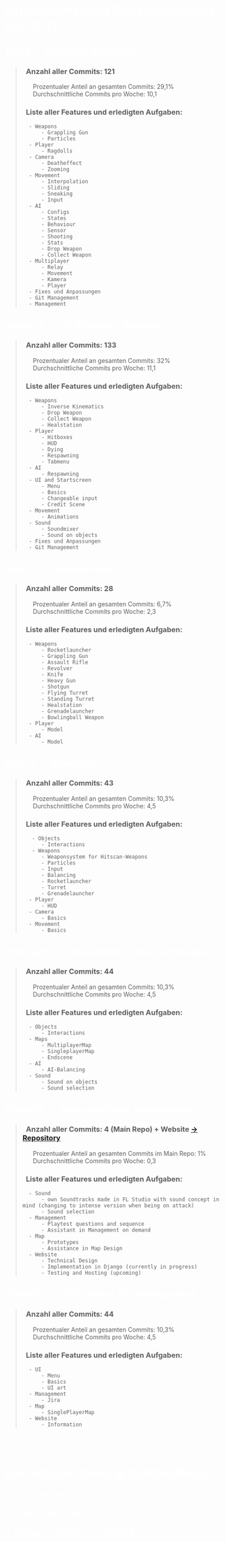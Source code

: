 <span style="color:white">

# Arbeitsaufteilung CapybaraStudios bis 13.01. 

## __Eric J. &emsp; *Producer, Developer*__

> ### &nbsp; Anzahl aller Commits: 121
> &nbsp; &nbsp; &nbsp; Prozentualer Anteil an gesamten Commits: 29,1%  
> &nbsp; &nbsp; &nbsp; Durchschnittliche Commits pro Woche: 10,1  
> ### &nbsp; Liste aller Features und erledigten Aufgaben:
>       - Weapons
>           - Grappling Gun
>           - Particles
>       - Player
>           - Ragdolls
>       - Camera              
>           - Deatheffect
>           - Zooming
>       - Movement
>           - Interpolation
>           - Sliding
>           - Sneaking
>           - Input
>       - AI
>           - Configs
>           - States
>           - Behaviour
>           - Sensor
>           - Shooting
>           - Stats
>           - Drop Weapon
>           - Collect Weapon
>       - Multiplayer
>           - Relay
>           - Movement
>           - Kamera
>           - Player
>       - Fixes und Anpassungen
>       - Git Management
>       - Management

## __Adrian J. &emsp; *CO-Producer, Developer*__

> ### &nbsp; Anzahl aller Commits: 133
> &nbsp; &nbsp; &nbsp; Prozentualer Anteil an gesamten Commits: 32%  
> &nbsp; &nbsp; &nbsp; Durchschnittliche Commits pro Woche: 11,1
> ### &nbsp; Liste aller Features und erledigten Aufgaben:
>       - Weapons
>           - Inverse Kinematics
>           - Drop Weapon
>           - Collect Weapon
>           - Healstation
>       - Player
>           - Hitboxes
>           - HUD
>           - Dying
>           - Respawning
>           - Tabmenu
>       - AI
>           - Respawning
>       - UI and Startscreen
>           - Menu
>           - Basics
>           - Changeable input
>           - Credit Scene
>       - Movement
>           - Animations
>       - Sound
>           - Soundmixer
>           - Sound on objects
>       - Fixes und Anpassungen
>       - Git Management

## __Deniz S. &emsp; *Assetcreator*__

> ### &nbsp; Anzahl aller Commits: 28
> &nbsp; &nbsp; &nbsp; Prozentualer Anteil an gesamten Commits: 6,7%  
> &nbsp; &nbsp; &nbsp; Durchschnittliche Commits pro Woche: 2,3  
> ### &nbsp; Liste aller Features und erledigten Aufgaben:
>       - Weapons
>           - Rocketlauncher
>           - Grappling Gun
>           - Assault Rifle
>           - Revolver
>           - Knife
>           - Heavy Gun
>           - Shotgun
>           - Flying Turret
>           - Standing Turret
>           - Healstation
>           - Grenadelauncher
>           - Bowlingball Weapon
>       - Player
>           - Model
>       - AI
>           - Model

## __Felix A. &emsp; *Developer*__

> ### &nbsp; Anzahl aller Commits: 43
> &nbsp; &nbsp; &nbsp; Prozentualer Anteil an gesamten Commits: 10,3%  
> &nbsp; &nbsp; &nbsp; Durchschnittliche Commits pro Woche: 4,5
> ### &nbsp; Liste aller Features und erledigten Aufgaben:
>        - Objects
>           - Interactions
>        - Weapons
>           - Weaponsystem for Hitscan-Weapons
>           - Particles
>           - Input
>           - Balancing
>           - Rocketlauncher
>           - Turret
>           - Grenadelauncher
>       - Player
>           - HUD
>       - Camera
>           - Basics
>       - Movement
>           - Basics

## __Erdenay K. &emsp; *Environment- and Leveldesigner*__

> ### &nbsp; Anzahl aller Commits: 44
> &nbsp; &nbsp; &nbsp; Prozentualer Anteil an gesamten Commits: 10,3%  
> &nbsp; &nbsp; &nbsp; Durchschnittliche Commits pro Woche: 4,5
> ### &nbsp; Liste aller Features und erledigten Aufgaben:
>       - Objects
>           - Interactions 
>       - Maps
>           - MultiplayerMap
>           - SingleplayerMap
>           - Endscene
>       - AI  
>           - AI-Balancing
>       - Sound
>           - Sound on objects
>           - Sound selection

## __Florian K. &emsp; *Sounddesigner, Webdeveloper*__

> ### &nbsp; Anzahl aller Commits: 4 (Main Repo) + Website [-> Repository](https://github.com/fnyrawr/capybarastudios_website)
> &nbsp; &nbsp; &nbsp; Prozentualer Anteil an gesamten Commits im Main Repo: 1%  
> &nbsp; &nbsp; &nbsp; Durchschnittliche Commits pro Woche: 0,3
> ### &nbsp; Liste aller Features und erledigten Aufgaben:
>       - Sound
>           - own Soundtracks made in FL Studio with sound concept in mind (changing to intense version when being on attack)
>           - Sound selection
>       - Management
>           - Playtest questions and sequence
>           - Assistant in Management on demand
>       - Map
>           - Prototypes
>           - Assistance in Map Design
>       - Website
>           - Technical Design
>           - Implementation in Django (currently in progress)
>           - Testing and Hosting (upcoming)

## __Zainab E. &emsp; *UI-Designer, HR-Management*__

> ### &nbsp; Anzahl aller Commits: 44
> &nbsp; &nbsp; &nbsp; Prozentualer Anteil an gesamten Commits: 10,3%  
> &nbsp; &nbsp; &nbsp; Durchschnittliche Commits pro Woche: 4,5
> ### &nbsp; Liste aller Features und erledigten Aufgaben:
>       - UI
>           - Menu
>           - Basics
>           - UI art
>       - Management
>           - Jira
>       - Map
>           - SinglePlayerMap
>       - Website
>           - Information
<br><br>
# Derzeitiges Ranking im Main Repo

### 1. Eric J. und Adrian J.
### 2. Deniz S. und Felix A.
### 3. Erdenay K., Florian K. und Zainab E.
